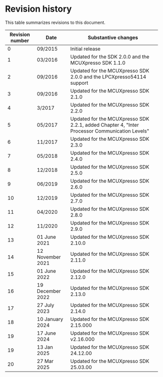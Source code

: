 # Revision history

This table summarizes revisions to this document.

|Revision number|Date|Substantive changes|
|---------------|----|-------------------|
|0|09/2015|Initial release|
|1|03/2016|Updated for the SDK 2.0.0 and the MCUXpresso SDK 1.1.0|
|2|09/2016|Updated for the MCUXpresso SDK 2.0.0 and the LPCXpresso54114 support|
|3|09/2016|Updated for the MCUXpresso SDK 2.1.0|
|4|3/2017|Updated for the MCUXpresso SDK 2.2.0|
|5|05/2017|Updated for the MCUXpresso SDK 2.2.1, added Chapter 4, "Inter Processor Communication Levels"|
|6|11/2017|Updated for the MCUXpresso SDK 2.3.0|
|7|05/2018|Updated for the MCUXpresso SDK 2.4.0|
|8|12/2018|Updated for the MCUXpresso SDK 2.5.0|
|9|06/2019|Updated for the MCUXpresso SDK 2.6.0|
|10|12/2019|Updated for the MCUXpresso SDK 2.7.0|
|11|04/2020|Updated for the MCUXpresso SDK 2.8.0|
|12|11/2020|Updated for the MCUXpresso SDK 2.9.0|
|13|01 June 2021|Updated for the MCUXpresso SDK 2.10.0|
|14|12 November 2021|Updated for the MCUXpresso SDK 2.11.0|
|15|01 June 2022|Updated for the MCUXpresso SDK 2.12.0|
|16|19 December 2022|Updated for the MCUXpresso SDK 2.13.0|
|17|27 July 2023|Updated for the MCUXpresso SDK 2.14.0|
|18|10 January 2024|Updated for the MCUXpresso SDK 2.15.000|
|19|17 June 2024|Updated for the MCUXpresso SDK v2.16.000|
|19|13 Jan 2025|Updated for the MCUXpresso SDK 24.12.00|
|20|27 Mar 2025|Updated for the MCUXpresso SDK 25.03.00|
